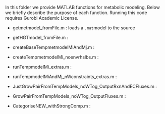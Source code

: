 In this folder we provide MATLAB functions for metabolic modeling. Below we briefly describe the purpose of each function. Running this code requires Gurobi Academic License.

- getmetmodel_fromFile.m : loads a ````.mat````model to the source 

- getHGTmodel_fromFile.m : 

- createBaseTempmetmodelMiAndMj.m : 

- createTempmetmodelMi_noenvrhslbs.m :

- runTempmodelMi_extras.m :

- runTempmodelMiAndMj_nWconstraints_extras.m :

- JustGrowPairFromTempModels_noWTog_OutputRxnAndECFluxes.m :

- GrowPairFromTempModels_noWTog_OutputFluxes.m :

- CategoriseNEW_withStrongComp.m :
